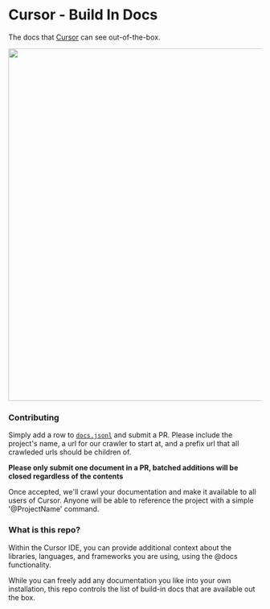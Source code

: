 # Cursor - Build In Docs

The docs that [Cursor](https://cursor.com/) can see out-of-the-box.

<p align="center">
<a href="https://cursor.so/">
<img src="https://github-production-user-asset-6210df.s3.amazonaws.com/4297743/252120561-58028389-522b-4391-abd2-d159fb017519.png" width="700"><br>
</a>
</p>

### Contributing

Simply add a row to [`docs.jsonl`](docs.jsonl) and submit a PR. Please include the project's name, a url for our crawler to start at, and a prefix url that all crawleded urls should be children of.

**Please only submit one document in a PR, batched additions will be closed regardless of the contents**

Once accepted, we'll crawl your documentation and make it available to all users of Cursor. Anyone will be able to reference the project with a simple '@ProjectName' command.

### What is this repo?

Within the Cursor IDE, you can provide additional context about the libraries, languages, and frameworks you are using, using the @docs functionality. 

While you can freely add any documentation you like into your own installation, this repo controls the list of build-in docs that are available out the box. 
